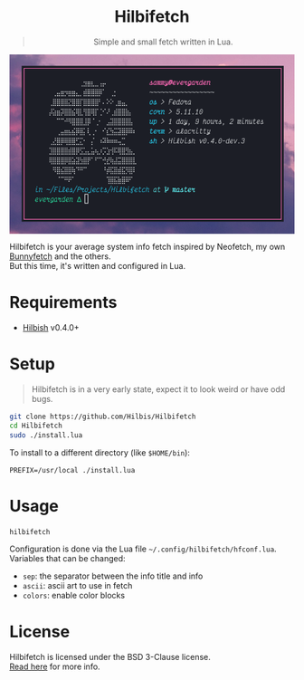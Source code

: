 <div align='center'>
<h1>Hilbifetch</h1>
<blockquote>Simple and small fetch written in Lua.</blockquote>
</div>

<img src='preview.png' align='center'>

Hilbifetch is your average system info fetch inspired by Neofetch, my own
[Bunnyfetch](https://github.com/Rosettea/Bunnyfetch) and the others.  
But this time, it's written and configured in Lua.

# Requirements
- [Hilbish](https://github.com/Rosettea/Hilbish) v0.4.0+

# Setup
> Hilbifetch is in a very early state, expect it to look weird or have odd bugs.
```sh
git clone https://github.com/Hilbis/Hilbifetch
cd Hilbifetch
sudo ./install.lua
```

To install to a different directory (like `$HOME/bin`):
```
PREFIX=/usr/local ./install.lua
```

# Usage
`hilbifetch`  

Configuration is done via the Lua file `~/.config/hilbifetch/hfconf.lua`.  
Variables that can be changed:
- `sep`: the separator between the info title and info
- `ascii`: ascii art to use in fetch
- `colors`: enable color blocks

# License
Hilbifetch is licensed under the BSD 3-Clause license.  
[Read here](LICENSE) for more info.
